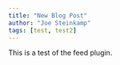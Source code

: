 ```yaml
---
title: "New Blog Post"
author: "Joe Steinkamp"
tags: [test, test2]
---
```


This is a test of the feed plugin.